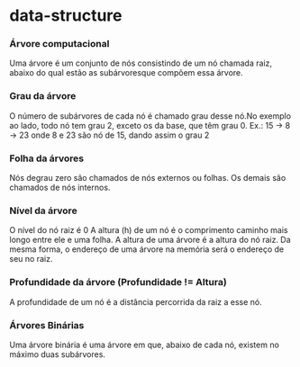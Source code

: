 # data-structure

<h3>Árvore computacional</h3>
Uma árvore é um conjunto de nós consistindo de um nó chamada raiz, abaixo do qual estão as subárvoresque compõem essa árvore.

<h3>Grau da árvore</h3>
O número de subárvores de cada nó é chamado grau desse nó.No exemplo ao lado, todo nó tem grau 2, exceto os da base, que têm grau 0.
Ex.: 15 -> 8 -> 23 onde 8 e 23 são nó de 15, dando assim o grau 2

<h3>Folha da árvores</h3>
Nós degrau zero são chamados de nós externos ou folhas. Os demais são chamados de nós internos.

<h3>Nível da árvore</h3>
O nível do nó raiz é 0 A altura (h) de um nó é o comprimento caminho mais longo entre ele e uma folha.
A altura de uma árvore é a altura do nó raiz. Da mesma forma, o endereço de uma árvore na memória será o endereço de seu no raiz.

<h3>Profundidade da árvore (Profundidade != Altura)</h3>
A profundidade de um nó é a distância percorrida da raiz a esse nó. 

<h3>Árvores Binárias</h3>
Uma árvore binária é uma árvore em que, abaixo de cada nó, existem no máximo duas subárvores.